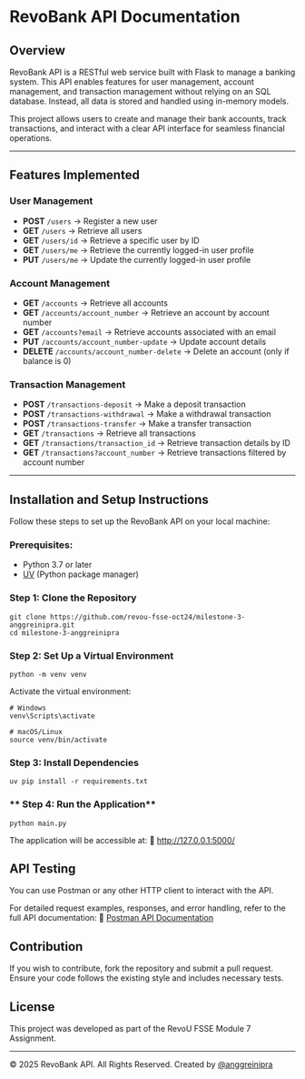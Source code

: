 # RevoBank API Documentation

## Overview

RevoBank API is a RESTful web service built with Flask to manage a banking system. This API enables features for user management, account management, and transaction management without relying on an SQL database. Instead, all data is stored and handled using in-memory models.

This project allows users to create and manage their bank accounts, track transactions, and interact with a clear API interface for seamless financial operations.

---

## Features Implemented

### **User Management**

- **POST** `/users` → Register a new user
- **GET** `/users` → Retrieve all users
- **GET** `/users/id` → Retrieve a specific user by ID
- **GET** `/users/me` → Retrieve the currently logged-in user profile
- **PUT** `/users/me` → Update the currently logged-in user profile

### **Account Management**

- **GET** `/accounts` → Retrieve all accounts
- **GET** `/accounts/account_number` → Retrieve an account by account number
- **GET** `/accounts?email` → Retrieve accounts associated with an email
- **PUT** `/accounts/account_number-update` → Update account details
- **DELETE** `/accounts/account_number-delete` → Delete an account (only if balance is 0)

### **Transaction Management**

- **POST** `/transactions-deposit` → Make a deposit transaction
- **POST** `/transactions-withdrawal` → Make a withdrawal transaction
- **POST** `/transactions-transfer` → Make a transfer transaction
- **GET** `/transactions` → Retrieve all transactions
- **GET** `/transactions/transaction_id` → Retrieve transaction details by ID
- **GET** `/transactions?account_number` → Retrieve transactions filtered by account number

---

## Installation and Setup Instructions

Follow these steps to set up the RevoBank API on your local machine:

### **Prerequisites:**

- Python 3.7 or later
- [UV](https://docs.astral.sh/uv/getting-started/installation/) (Python package manager)

### **Step 1: Clone the Repository**

```
git clone https://github.com/revou-fsse-oct24/milestone-3-anggreinipra.git
cd milestone-3-anggreinipra
```

### **Step 2: Set Up a Virtual Environment**

```
python -m venv venv
```

Activate the virtual environment:

```
# Windows
venv\Scripts\activate

# macOS/Linux
source venv/bin/activate
```

### **Step 3: Install Dependencies**

```
uv pip install -r requirements.txt
```

### ** Step 4: Run the Application**

```
python main.py
```

The application will be accessible at:
🔗 http://127.0.0.1:5000/

## API Testing

You can use Postman or any other HTTP client to interact with the API.

For detailed request examples, responses, and error handling, refer to the full API documentation:
🔗 [Postman API Documentation](https://documenter.getpostman.com/view/42952105/2sAYkEqzyG)

## Contribution

If you wish to contribute, fork the repository and submit a pull request. Ensure your code follows the existing style and includes necessary tests.

## License

This project was developed as part of the RevoU FSSE Module 7 Assignment.

---

© 2025 RevoBank API. All Rights Reserved. Created by [@anggreinipra](https://www.linkedin.com/in/anggreinipra/)
